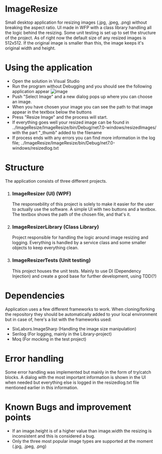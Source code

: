 # ImageResize
Small desktop application for resizing images (.jpg, .jpeg, .png) without breaking the aspect ratio. UI made in WFP with a class library handling all the logic
behind the resizing. Some unit testing is set up to set the structure of the project. As of right now the default size of any resized images is 512x512. If the
original image is smaller than this, the image keeps it's original width and height.

# Using the application
- Open the solution in Visual Studio
- Run the program without Debugging and you should see the following application appear
  ![image](https://github.com/DanielRiddersporre/ImageResize/assets/108796937/87e45503-f201-4d6c-a039-ba287d762c73)
- Push "Select Image" and a new dialog pops up where you can choose an image.
- When you have chosen your image you can see the path to that image appear in the textbox below the buttons
- Press "Resize Image" and the process will start.
- If everything goes well your resized image can be found in ../ImageResize/ImageResize/bin/Debug/net7.0-windows/resizedImages/ with the part "_thumb" added to the filename
- If process ends with any errors you can find more information in the log file; ../ImageResize/ImageResize/bin/Debug/net7.0-windows/resizedlog.txt

# Structure
The application consists of three different projects.
1. ### ImageResizer (UI) (WPF) ###
   The responsebility of this project is solely to make it easier for the user to actually use the software.
   A simple UI with two buttons and a textbox. The textbox shows the path of the chosen file, and that's it.
2. ### ImageResizerLibrary (Class Library) ###
   Project responsible for handling the logic around image resizing and logging. Everything is handled by a
   service class and some smaller objects to keep everything clean.
3. ### ImageResizerTests (Unit testing) ###
   This project houses the unit tests. Mainly to use DI (Dependency Injection) and create a good base for
   further development, using TDD(?)
   

# Dependencies
Application uses a few different frameworks to work. When cloning/forking the repository they should be automatically added to your local environment but
in case of, here's a list with the frameworks used:
- SixLabors.ImageSharp (Handling the image size manipulation)
- Serilog (For logging, mainly in the Library-project)
- Moq (For mocking in the test project)

# Error handling
Some error handling was implemented but mainly in the form of try/catch blocks. A dialog with the most important information is shown in the UI
when needed but everything else is logged in the resizedlog.txt file mentioned earlier in this information.

# Known Bugs and improvement points
- If an image.height is of a higher value than image.width the resizing is inconsistent and this is considered a bug.
- Only the three most popular image types are supported at the moment (.jpg, .jpeg, .png)

